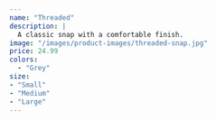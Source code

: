 ```yaml
---
name: "Threaded"
description: |
  A classic snap with a comfortable finish.
image: "/images/product-images/threaded-snap.jpg"
price: 24.99
colors:
  - "Grey"
size:
- "Small"
- "Medium"
- "Large"
---
```

